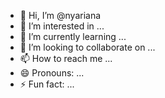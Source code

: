 - 👋 Hi, I’m @nyariana
- 👀 I’m interested in ...
- 🌱 I’m currently learning ...
- 💞️ I’m looking to collaborate on ...
- 📫 How to reach me ...
- 😄 Pronouns: ...
- ⚡ Fun fact: ...

<!---
nyariana/nyariana is a ✨ special ✨ repository because its `README.md` (this file) appears on your GitHub profile.
You can click the Preview link to take a look at your changes.
--->
